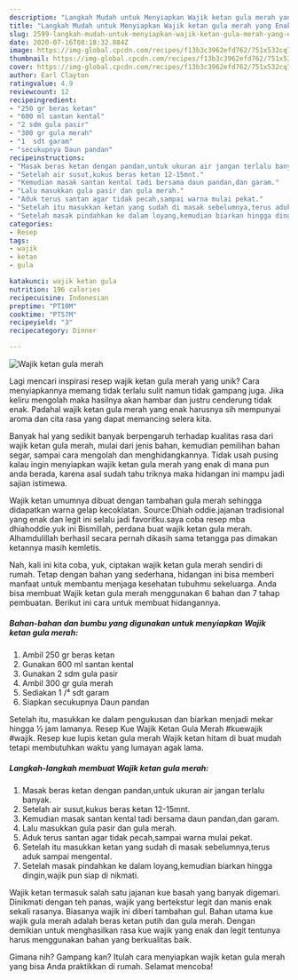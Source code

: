 ```yaml
---
description: "Langkah Mudah untuk Menyiapkan Wajik ketan gula merah yang Enak"
title: "Langkah Mudah untuk Menyiapkan Wajik ketan gula merah yang Enak"
slug: 2599-langkah-mudah-untuk-menyiapkan-wajik-ketan-gula-merah-yang-enak
date: 2020-07-16T08:18:32.884Z
image: https://img-global.cpcdn.com/recipes/f13b3c3962efd762/751x532cq70/wajik-ketan-gula-merah-foto-resep-utama.jpg
thumbnail: https://img-global.cpcdn.com/recipes/f13b3c3962efd762/751x532cq70/wajik-ketan-gula-merah-foto-resep-utama.jpg
cover: https://img-global.cpcdn.com/recipes/f13b3c3962efd762/751x532cq70/wajik-ketan-gula-merah-foto-resep-utama.jpg
author: Earl Clayton
ratingvalue: 4.9
reviewcount: 12
recipeingredient:
- "250 gr beras ketan"
- "600 ml santan kental"
- "2 sdm gula pasir"
- "300 gr gula merah"
- "1  sdt garam"
- "secukupnya Daun pandan"
recipeinstructions:
- "Masak beras ketan dengan pandan,untuk ukuran air jangan terlalu banyak."
- "Setelah air susut,kukus beras ketan 12-15mnt."
- "Kemudian masak santan kental tadi bersama daun pandan,dan garam."
- "Lalu masukkan gula pasir dan gula merah."
- "Aduk terus santan agar tidak pecah,sampai warna mulai pekat."
- "Setelah itu masukkan ketan yang sudah di masak sebelumnya,terus aduk sampai mengental."
- "Setelah masak pindahkan ke dalam loyang,kemudian biarkan hingga dingin,wajik pun siap di nikmati."
categories:
- Resep
tags:
- wajik
- ketan
- gula

katakunci: wajik ketan gula 
nutrition: 196 calories
recipecuisine: Indonesian
preptime: "PT10M"
cooktime: "PT57M"
recipeyield: "3"
recipecategory: Dinner

---
```



![Wajik ketan gula merah](https://img-global.cpcdn.com/recipes/f13b3c3962efd762/751x532cq70/wajik-ketan-gula-merah-foto-resep-utama.jpg)

Lagi mencari inspirasi resep wajik ketan gula merah yang unik? Cara menyiapkannya memang tidak terlalu sulit namun tidak gampang juga. Jika keliru mengolah maka hasilnya akan hambar dan justru cenderung tidak enak. Padahal wajik ketan gula merah yang enak harusnya sih mempunyai aroma dan cita rasa yang dapat memancing selera kita.

Banyak hal yang sedikit banyak berpengaruh terhadap kualitas rasa dari wajik ketan gula merah, mulai dari jenis bahan, kemudian pemilihan bahan segar, sampai cara mengolah dan menghidangkannya. Tidak usah pusing kalau ingin menyiapkan wajik ketan gula merah yang enak di mana pun anda berada, karena asal sudah tahu triknya maka hidangan ini mampu jadi sajian istimewa.

Wajik ketan umumnya dibuat dengan tambahan gula merah sehingga didapatkan warna gelap kecoklatan. Source:Dhiah oddie.jajanan tradisional yang enak dan legit ini selalu jadi favoritku.saya coba resep mba dhiahoddie.yuk ini Bismillah, perdana buat wajik ketan gula merah. Alhamdulillah berhasil secara pernah dikasih sama tetangga pas dimakan ketannya masih kemletis.


Nah, kali ini kita coba, yuk, ciptakan wajik ketan gula merah sendiri di rumah. Tetap dengan bahan yang sederhana, hidangan ini bisa memberi manfaat untuk membantu menjaga kesehatan tubuhmu sekeluarga. Anda bisa membuat Wajik ketan gula merah menggunakan 6 bahan dan 7 tahap pembuatan. Berikut ini cara untuk membuat hidangannya.

<!--inarticleads1-->

##### Bahan-bahan dan bumbu yang digunakan untuk menyiapkan Wajik ketan gula merah:

1. Ambil 250 gr beras ketan
1. Gunakan 600 ml santan kental
1. Gunakan 2 sdm gula pasir
1. Ambil 300 gr gula merah
1. Sediakan 1 /⁴ sdt garam
1. Siapkan secukupnya Daun pandan


Setelah itu, masukkan ke dalam pengukusan dan biarkan menjadi mekar hingga ½ jam lamanya. Resep Kue Wajik Ketan Gula Merah #kuewajik #wajik. Resep kue lupis ketan gula merah Wajik ketan hitam di buat mudah tetapi membutuhkan waktu yang lumayan agak lama. 

<!--inarticleads2-->

##### Langkah-langkah membuat Wajik ketan gula merah:

1. Masak beras ketan dengan pandan,untuk ukuran air jangan terlalu banyak.
1. Setelah air susut,kukus beras ketan 12-15mnt.
1. Kemudian masak santan kental tadi bersama daun pandan,dan garam.
1. Lalu masukkan gula pasir dan gula merah.
1. Aduk terus santan agar tidak pecah,sampai warna mulai pekat.
1. Setelah itu masukkan ketan yang sudah di masak sebelumnya,terus aduk sampai mengental.
1. Setelah masak pindahkan ke dalam loyang,kemudian biarkan hingga dingin,wajik pun siap di nikmati.


Wajik ketan termasuk salah satu jajanan kue basah yang banyak digemari. Dinikmati dengan teh panas, wajik yang bertekstur legit dan manis enak sekali rasanya. Biasanya wajik ini diberi tambahan gul. Bahan utama kue wajik gula merah adalah beras ketan putih dan gula merah. Dengan demikian untuk menghasilkan rasa kue wajik yang enak dan legit tentunya harus menggunakan bahan yang berkualitas baik. 

Gimana nih? Gampang kan? Itulah cara menyiapkan wajik ketan gula merah yang bisa Anda praktikkan di rumah. Selamat mencoba!
